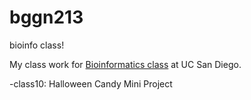 # bggn213
bioinfo class!

My class work for [Bioinformatics class](https://bioboot.github.io/bggn213_F22/) at UC San Diego.

-class10: Halloween Candy Mini Project


